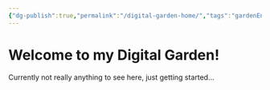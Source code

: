 ```yaml
---
{"dg-publish":true,"permalink":"/digital-garden-home/","tags":"gardenEntry","dgHomeLink":true,"dgPassFrontmatter":false}
---
```



# Welcome to my Digital Garden!
Currently not really anything to see here, just getting started...
